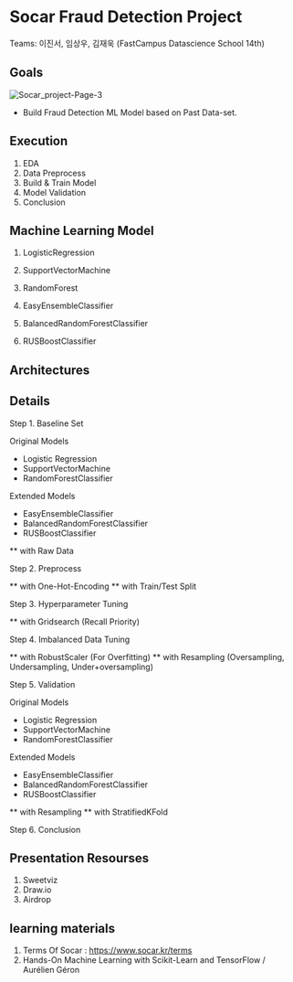# Socar Fraud Detection Project

Teams: 이진서, 임상우, 김재욱 (FastCampus Datascience School 14th)



## Goals

![Socar_project-Page-3](https://user-images.githubusercontent.com/68367214/98896242-dd153080-24eb-11eb-86ff-fead8bf79202.png)

* Build Fraud Detection ML Model based on Past Data-set.


## Execution

1. EDA 
2. Data Preprocess 
3. Build & Train Model
4. Model Validation
5. Conclusion


## Machine Learning Model

1. LogisticRegression
2. SupportVectorMachine
3. RandomForest

4. EasyEnsembleClassifier
5. BalancedRandomForestClassifier
6. RUSBoostClassifier

## Architectures

## Details

Step 1. Baseline Set 

Original Models
- Logistic Regression
- SupportVectorMachine
- RandomForestClassifier

Extended Models
- EasyEnsembleClassifier
- BalancedRandomForestClassifier
- RUSBoostClassifier

** with Raw Data

Step 2. Preprocess

** with One-Hot-Encoding
** with Train/Test Split


Step 3. Hyperparameter Tuning 

** with Gridsearch (Recall Priority)


Step 4. Imbalanced Data Tuning

** with RobustScaler (For Overfitting)
** with Resampling (Oversampling, Undersampling, Under+oversampling)


Step 5. Validation

Original Models
- Logistic Regression
- SupportVectorMachine
- RandomForestClassifier

Extended Models
- EasyEnsembleClassifier
- BalancedRandomForestClassifier
- RUSBoostClassifier

** with Resampling
** with StratifiedKFold

 
Step 6. Conclusion


## Presentation Resourses

1. Sweetviz
2. Draw.io
3. Airdrop


## learning materials

1. Terms Of Socar : https://www.socar.kr/terms
2. Hands-On Machine Learning with Scikit-Learn and TensorFlow / Aurélien Géron
